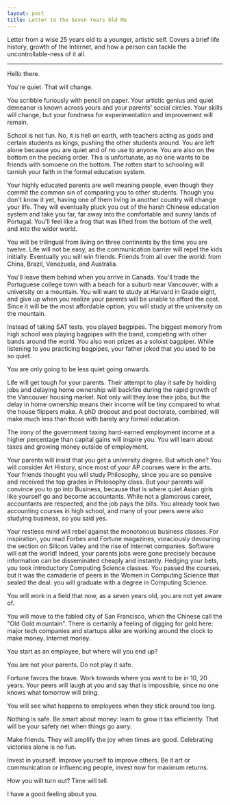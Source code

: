 ```yaml
---
layout: post
title: Letter to the Seven Years Old Me
---
```


Letter from a wise 25 years old to a younger, artistic self. Covers a brief life history, growth of the Internet, and how a person can tackle the uncontrollable-ness of it all.

------------------------------------------------------

Hello there.

You're quiet. That will change.

You scribble furiously with pencil on paper. Your artistic genius and quiet demeanor is known across yours and your parents' social circles. Your skills will change, but your fondness for experimentation and improvement will remain.

School is not fun. No, it is hell on earth, with teachers acting as gods and certain students as kings, pushing the other students around. You are left alone because you are quiet and of no use to anyone. You are also on the bottom on the pecking order. This is unfortunate, as no one wants to be friends with somoene on the bottom. The rotten start to schooling will tarnish your faith in the formal education system.

Your highly educated parents are well meaning people, even though they commit the common sin of comparing you to other students. Though you don't know it yet, having one of them living in another country will change your life. They will eventually pluck you out of the harsh Chinese education system and take you far, far away into the comfortable and sunny lands of Portugal. You'll feel like a frog that was lifted from the bottom of the well, and into the wider world.

You will be trilingual from living on three continents by the time you are twelve. Life will not be easy, as the communication barrier will repel the kids initially. Eventually you will win friends. Friends from all over the world: from China, Brazil, Venezuela, and Australia.

You'll leave them behind when you arrive in Canada. You'll trade the Portuguese college town with a beach for a suburb near Vancouver, with a university on a mountain. You will want to study at Harvard in Grade eight, and give up when you realize your parents will be unable to afford the cost. Since it will be the most affordable option, you will study at the university on the mountain.

Instead of taking SAT tests, you played bagpipes. The biggest memory from high school was playing bagpipes with the band, competing with other bands around the world. You also won prizes as a soloist bagpiper. While listening to you practicing bagpipes, your father joked that you used to be so quiet. 

You are only going to be less quiet going onwards. 

Life will get tough for your parents. Their attempt to play it safe by holding jobs and delaying home ownership will backfire during the rapid growth of the Vancouver housing market. Not only will they lose their jobs, but the delay in home ownership means their income will be tiny compared to what the house flippers make. A phD dropout and post doctorate, combined, will make much less than those with barely any formal education. 

The irony of the government taxing hard-earned employment income at a higher percentage than capital gains will inspire you. You will learn about taxes and growing money outside of employment.

Your parents will insist that you get a university degree. But which one? You will consider Art History, since most of your AP courses were in the arts. Your friends thought you will study Philosophy, since you are so pensive and received the top grades in Philosophy class. But your parents will convince you to go into Business, because that is where quiet Asian girls like yourself go and become accountants. While not a glamorous career, accountants are respected, and the job pays the bills. You already took two accounting courses in high school, and many of your peers were also studying business, so you said yes.

Your restless mind will rebel against the monotonous business classes. For inspiration, you read Forbes and Fortune magazines, voraciously devouring the section on Silicon Valley and the rise of Internet companies. Software will eat the world! Indeed, your parents jobs were gone precisely because information can be disseminated cheaply and instantly. Hedging your bets, you took introductory Computing Science classes. You passed the courses, but it was the camaderie of peers in the Women in Computing Science that sealed the deal: you will graduate with a degree in Computing Science. 

You will work in a field that now, as a seven years old, you are not yet aware of.

You will move to the fabled city of San Francisco, which the Chinese call the "Old Gold mountain". There is certainly a feeling of digging for gold here: major tech companies and startups alike are working around the clock to make money. Internet money. 

You start as an employee, but where will you end up? 

You are not your parents. Do not play it safe.

Fortune favors the brave. Work towards where you want to be in 10, 20 years. Your peers will laugh at you and say that is impossible, since no one knows what tomorrow will bring. 

You will see what happens to employees when they stick around too long. 

Nothing is safe. Be smart about money: learn to grow it tax efficiently. That will be your safety net when things go awry.

Make friends. They will amplify the joy when times are good. Celebrating victories alone is no fun.

Invest in yourself. Improve yourself to improve others. Be it art or communication or influencing people, invest now for maximum returns.

How you will turn out? Time will tell.

I have a good feeling about you.













